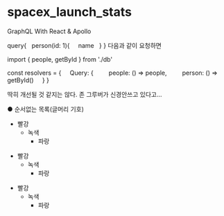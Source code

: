 # spacex_launch_stats
GraphQL With React &amp; Apollo

query{
  person(id: 1){
    name
  }
}
다음과 같이 요청하면 

import { people, getById } from './db'

const resolvers = {
    Query: {
        people: () => people,
        person: () => getById()
    }
}


딱히 개선될 것 같지는 않다. 존 그루버가 신경안쓰고 있다고...

● 순서없는 목록(글머리 기호)
* 빨강
  * 녹색
    * 파랑

+ 빨강
  + 녹색
    + 파랑

- 빨강
  - 녹색
    - 파랑

